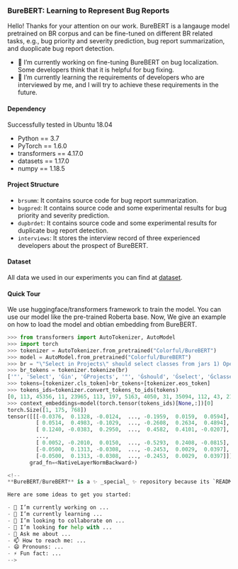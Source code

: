### BureBERT: Learning to Represent Bug Reports

Hello! Thanks for your attention on our work. BureBERT is a langauge model pretrained on BR corpus and can be fine-tuned on different BR related tasks, e.g., bug priority and severity prediction, bug report summarization, and duoplicate bug report detection.

- 🔭 I’m currently working on fine-tuning BureBERT on bug localization. Some developers think that it is helpful for bug fixing.
- 🌱 I’m currently learning the requirements of developers who are interviewed by me, and I will try to achieve these requirements in the future.

#### Dependency
Successfully tested in Ubuntu 18.04
- Python == 3.7
- PyTorch == 1.6.0
- transformers == 4.17.0
- datasets == 1.17.0
- numpy == 1.18.5

#### Project Structure
- `brsumm`: It contains source code for bug report summarization.
- `bugpred`: It contains source code and some experimental results for bug priority and severity prediction.
- `dupbrdet`: It contains source code and some experimental results for duplicate bug report detection.
- `interviews`: It stores the interview record of three experienced developers about the prospect of BureBERT.
#### Dataset
All data we used in our experiments you can find at [dataset](https://drive.google.com/drive/folders/1gPnZbgOO4XiBBsyF27jS--XwhHaInxlQ?usp=sharing).

#### Quick Tour
We use huggingface/transformers framework to train the model. You can use our model like the pre-trained Roberta base. Now, We give an example on how to load the model and obtian embedding from BureBERT.

```python
>>> from transformers import AutoTokenizer, AutoModel
>>> import torch
>>> tokenizer = AutoTokenizer.from_pretrained("Colorful/BureBERT")
>>> model = AutoModel.from_pretrained("Colorful/BureBERT")
>>> br = "\"Select in Projects\" should select classes from jars 1) Open \"Go to Type\" dialog 2) Select java.lang.Object class 3) Open the context menu of the editor where the source file of the Object class is shown after the Go To Type dialog has been closed. Notice that the editor is in read-only mode. 4) In the context menu select \"Select in Projects\" menu item. Notice that you can achieve the same by using Navigate main menu when the editor is active.  Actual result: Project panel is opened, the panel keeps the previous selection. Which is wrong.  Expected result: Project panel is opened, the panel expands the project tree so that   <project_name>/Libraries/<JDK>/rt.jar/java/lang/Object.class  gets selected and revealed."
>>> br_tokens = tokenizer.tokenize(br)
['"', 'Select', 'Ġin', 'ĠProjects', '"', 'Ġshould', 'Ġselect', 'Ġclasses', 'Ġfrom', 'Ġjars', 'Ġ1', ')', 'ĠOpen', 'Ġ"', 'Go', 'Ġto', 'ĠType', '"', 'Ġdialog', 'Ġ2', ')', 'ĠSelect', 'Ġjava', '.', 'lang', '.', 'Object', 'Ġclass', 'Ġ3', ')', 'ĠOpen', 'Ġthe', 'Ġcontext', 'Ġmenu', 'Ġof', 'Ġthe', 'Ġeditor', 'Ġwhere', 'Ġthe', 'Ġsource', 'Ġfile', 'Ġof', 'Ġthe', 'ĠObject', 'Ġclass', 'Ġis', 'Ġshown', 'Ġafter', 'Ġthe', 'ĠGo', 'ĠTo', 'ĠType', 'Ġdialog', 'Ġhas', 'Ġbeen', 'Ġclosed', '.', 'ĠNotice', 'Ġthat', 'Ġthe', 'Ġeditor', 'Ġis', 'Ġin', 'Ġread', '-', 'only', 'Ġmode', '.', 'Ġ4', ')', 'ĠIn', 'Ġthe', 'Ġcontext', 'Ġmenu', 'Ġselect', 'Ġ"', 'Select', 'Ġin', 'ĠProjects', '"', 'Ġmenu', 'Ġitem', '.', 'ĠNotice', 'Ġthat', 'Ġyou', 'Ġcan', 'Ġachieve', 'Ġthe', 'Ġsame', 'Ġby', 'Ġusing', 'ĠNav', 'igate', 'Ġmain', 'Ġmenu', 'Ġwhen', 'Ġthe', 'Ġeditor', 'Ġis', 'Ġactive', '.', 'Ġ', 'ĠActual', 'Ġresult', ':', 'ĠProject', 'Ġpanel', 'Ġis', 'Ġopened', ',', 'Ġthe', 'Ġpanel', 'Ġkeeps', 'Ġthe', 'Ġprevious', 'Ġselection', '.', 'ĠWhich', 'Ġis', 'Ġwrong', '.', 'Ġ', 'ĠEx', 'pected', 'Ġresult', ':', 'ĠProject', 'Ġpanel', 'Ġis', 'Ġopened', ',', 'Ġthe', 'Ġpanel', 'Ġexpands', 'Ġthe', 'Ġproject', 'Ġtree', 'Ġso', 'Ġthat', 'Ġ', 'Ġ', 'Ġ<', 'project', '_', 'name', '>', '/', 'L', 'ibraries', '/', '<', 'JD', 'K', '>', '/', 'rt', '.', 'jar', '/', 'java', '/', 'lang', '/', 'Object', '.', 'class', 'Ġ', 'Ġgets', 'Ġselected', 'Ġand', 'Ġrevealed', '.']
>>> tokens=[tokenizer.cls_token]+br_tokens+[tokenizer.eos_token]
>>> tokens_ids=tokenizer.convert_tokens_to_ids(tokens)
[0, 113, 45356, 11, 23965, 113, 197, 5163, 4050, 31, 35094, 112, 43, 2117, 22, 11478, 7, 7773, 113, 25730, 132, 43, 10908, 46900, 4, 32373, 4, 46674, 1380, 155, 43, 2117, 5, 5377, 5765, 9, 5, 4474, 147, 5, 1300, 2870, 9, 5, 35671, 1380, 16, 2343, 71, 5, 2381, 598, 7773, 25730, 34, 57, 1367, 4, 22873, 14, 5, 4474, 16, 11, 1166, 12, 8338, 5745, 4, 204, 43, 96, 5, 5377, 5765, 5163, 22, 45356, 11, 23965, 113, 5765, 6880, 4, 22873, 14, 47, 64, 3042, 5, 276, 30, 634, 8236, 24343, 1049, 5765, 77, 5, 4474, 16, 2171, 4, 1437, 30144, 898, 35, 3728, 2798, 16, 1357, 6, 5, 2798, 4719, 5, 986, 4230, 4, 6834, 16, 1593, 4, 1437, 3015, 23088, 898, 35, 3728, 2798, 16, 1357, 6, 5, 2798, 20539, 5, 695, 3907, 98, 14, 1437, 1437, 28696, 28258, 1215, 13650, 15698, 73, 574, 47437, 73, 41552, 26697, 530, 15698, 73, 9713, 4, 11978, 73, 43830, 73, 32373, 73, 46674, 4, 4684, 1437, 1516, 3919, 8, 1487, 4, 2]
>>> context_embeddings=model(torch.tensor(tokens_ids)[None,:])[0]
torch.Size([1, 175, 768])
tensor([[[-0.0376,  0.1328, -0.0124,  ..., -0.1959,  0.0159,  0.0594],
         [ 0.0514,  0.4983, -0.1029,  ..., -0.2608,  0.2634,  0.4894],
         [ 0.1240, -0.0383,  0.2950,  ...,  0.4582,  0.4101, -0.0207],
         ...,
         [ 0.0052, -0.2010,  0.0150,  ..., -0.5293,  0.2408, -0.0815],
         [-0.0500,  0.1313, -0.0308,  ..., -0.2453,  0.0029,  0.0397],
         [-0.0500,  0.1313, -0.0308,  ..., -0.2453,  0.0029,  0.0397]]],
       grad_fn=<NativeLayerNormBackward>)

<!--
**BureBERT/BureBERT** is a ✨ _special_ ✨ repository because its `README.md` (this file) appears on your GitHub profile.

Here are some ideas to get you started:

- 🔭 I’m currently working on ...
- 🌱 I’m currently learning ...
- 👯 I’m looking to collaborate on ...
- 🤔 I’m looking for help with ...
- 💬 Ask me about ...
- 📫 How to reach me: ...
- 😄 Pronouns: ...
- ⚡ Fun fact: ...
-->
